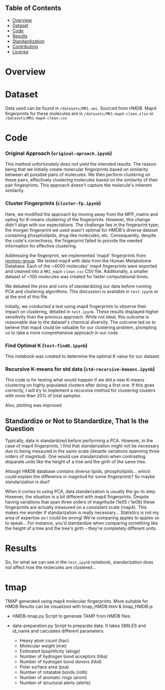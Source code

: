 ## Table of Contents
- [Overview](#overview)
- [Dataset](#dataset)
- [Code](#code)
- [Results](#results)
- [Standardization](#standardization)
- [Contributing](#contributing)
- [License](#license)

# Overview

# Dataset

Data used can be found in `/datasets/MR1.smi`. Sourced from HMDB.
Map4 fingerprints for these molecules are in `/datasets/MR1-map4-clean.xlsx` or `/datasets/MR1-map4-clean.csv`

# Code

### Original Approach (`original-aproach.ipynb`)

This method unfortunately does not yield the intended results. The reason being that we initially create molecular fingerprints based on similarity between all possible pairs of molecules. We then perform clustering on these pairs, effectively clustering molecules based on the similarity of their pair fingerprints. This approach doesn't capture the molecule's inherent similarity.

### Cluster Fingerprints (`cluster-fp.ipynb`)

Here, we modified the approach by moving away from the MFP_matrix and opting for K-means clustering of the fingerprints. However, this change didn't align with our expectations. The challenge lies in the fingerprint type; the morgan fingerprint we used wasn't optimal for HMDB's diverse dataset containing phospholipids, drug-like molecules, etc. Consequently, despite the code's correctness, the fingerprint failed to provide the needed information for effective clustering.

Addressing the fingerprint, we implemented 'map4' fingerprints from [reymon-group](https://github.com/reymond-group/map4/blob/master/README.md). We tested map4 with data from the Human Metabolome Database. Each of the ~4000 molecules' map4 fingerprints were exported and cleaned into a `MR1_map4-clean.csv` CSV file. Additionally, a smaller dataset of ~100 molecules was created for faster computational times.

We debated the pros and cons of standardizing our data before running PCA and clustering algorithms. This discussion is available in `test.ipynb` or at the end of this file.

Initially, we conducted a test using map4 fingerprints to observe their impact on clustering, detailed in `test.ipynb`. These results displayed higher sensitivity than the previous approach. While not ideal, this outcome is reasonable due to the dataset's chemical diversity. The outcome led us to believe that map4 could be valuable for our clustering problem, prompting us to take a more comprehensive approach in our code.

### Find Optimal K (`test-findK.ipynb`)

This notebook was created to determine the optimal K value for our dataset.


### Recursive K-means for std data (`std-recursive-kmeans.ipynb`)

This code is for testing what would happen if we did a new K-means clustering on highly populated clusters after doing a first one. 
If this goes correctly, I will try to implement a recursive method for clustering clusters with more than 20% of total samples.

Also, plotting was improved

## Standardize or Not to Standardize, That Is the Question

Typically, data is standardized before performing a PCA. 
However, in the case of map4 fingerprints, I find that standarization might not be necessary due to being messured in the same scale (despite variations spanning three orders of magnitud). 
One would use standarization when contrasting disparate units like the height of a tree and the girth of the same tree. 

Altough HMDB database contains diverse lipids, phospholipids... which could explain the difference in magnitud for some fingerprints? So maybe standarization is due?

When it comes to using PCA, data standarization is usually the go-to step. However, the situation is a bit different with map4 fingerprints. Despite having variations that span three orders of magnitude (1e05 / 1e08) these fingerprints are actually measured on a consistent scale (map4). This makes me wonder if standarization is really necessary...
Statistics is not my area of expertise so i could be wrong!
We're comparing apples to apples so to speak... For instance, you'd standardize when comparing something like the height of a tree and the tree's girth – they're completely different units.


# Results 

So, for what we can see in the `test.ipynb` notebook, standarization does not affect how the molecules are clustered... 



# tmap

TMAP generated using map4 molecular fingerprints. More suitable for HMDB
Results can be visualized with tmap_HMDB.html & tmap_HMDB.js

- HMDB-tmap.py
Script to generate TAMP from HMDB files. 

- data-preparation.py
Script to preparate data. It takes SMILES and id_name and calculates different parameters.
    *	Heavy atom count (hac)
    *	Molecular weight (mw)
    *	Estimated lipophilicity (alogp)
    *	Number of hydrogen bond acceptors (hba)
    *	Number of hydrogen bond donors (hbd)
    *	Polar surface area (psa)
    *	Number of rotatable bonds (rotb)
    *	Number of aromatic rings (arom)
    *	Number of structural alerts (alerts)

